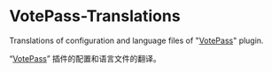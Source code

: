 # VotePass-Translations
Translations of configuration and language files of "[VotePass](https://github.com/ArtformGames/VotePass)" plugin.

“[VotePass](https://github.com/ArtformGames/VotePass)” 插件的配置和语言文件的翻译。

